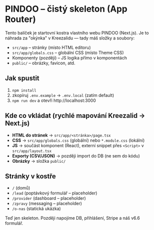 # PINDOO – čistý skeleton (App Router)

Tento balíček je startovní kostra vlastního webu PINDOO (Next.js). 
Je to náhrada za "okýnka" v Kreezalidu — tady máš složky a soubory:

- `src/app` – stránky (místo HTML editoru)
- `src/app/globals.css` – globální CSS (místo Theme CSS)
- Komponenty (později) – JS logika přímo v komponentách
- `public/` – obrázky, favicon, atd.

## Jak spustit

1) `npm install`
2) zkopíruj `.env.example` → `.env.local` (zatím default)
3) `npm run dev` a otevři http://localhost:3000

## Kde co vkládat (rychlé mapování Kreezalid → Next.js)

- **HTML do stránek** → `src/app/<stránka>/page.tsx`
- **CSS** → `src/app/globals.css` (globální) nebo `*.module.css` (lokální)
- **JS** → součást komponent (React), externí snippet přes `<Script>` v `src/app/layout.tsx`
- **Exporty (CSV/JSON)** → později import do DB (ne sem do kódu)
- **Obrázky** → složka `public/`

## Stránky v kostře

- `/` (domů)
- `/lead` (poptávkový formulář – placeholder)
- `/provider` (dashboard – placeholder)
- `/zpravy` (messaging – placeholder)
- `/o-nas` (statická ukázka)

Teď jen skeleton. Později napojíme DB, přihlášení, Stripe a náš v6.6 formulář.
